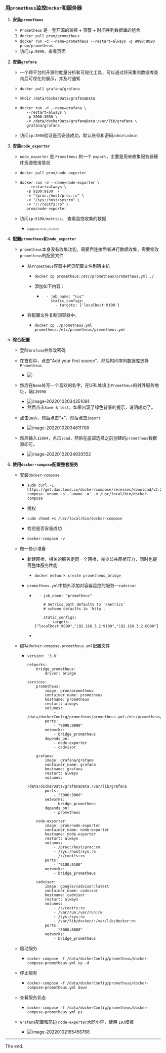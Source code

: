 ### 用`prometheus`监控`Docker`和服务器

1. **安装`prometheus`**

   + `Prometheus` 是一套开源的监控 + 预警 + 时间序列数据库的组合

   1. `docker pull prom/prometheus`

   + `docker run -d --name=prometheus --restart=always -p 9090:9090 prom/prometheus`
   + 访问`ip:9090`，查看页面

2. **安装`grafana`**

   + 一个跨平台的开源的度量分析和可视化工具，可以通过将采集的数据库查询后可视化的展示，并及时通知

   + `docker pull grafana/grafana`

   + `mkdir /data/dockerData/grafanaData`

   + ```shell
     docker run -d --name=grafana \
     	--restart=always \
     	-p 3000:3000 \
     	-v /data/dockerData/grafanaData:/var/lib/grafana \
     	grafana/grafana
     ```

   + 访问`ip:3000`验证是否安装成功，默认账号和密码`admin\admin`

3. **安装`node_exporter`**

   + `node_exporter` 是 `Prometheus` 的一个 `export`，主要是用来收集服务器硬件资源使用情况

   + `docker pull prom/node-exporter`

   + ```shell
     docker run -d --name=node-exporter \
     	--restart=always \
     	-p 9100:9100  \
     	-v "/proc:/host/proc:ro" \
     	-v "/sys:/host/sys:ro" \
     	-v "/:/rootfs:ro" \
     	prom/node-exporter
     ```

   + 访问`ip:9100/metrics`， 查看监控收集的数据

     + <img src="assets/截屏2022-01-02 上午3.25.02.png" alt="截屏2022-01-02 上午3.25.02" style="zoom:50%;" />

4. **配置`prometheus`和`node_exporter`**

   + `prometheus`本身没有收集功能，需要后连接后者进行数据收集，需要修改`prometheus`的配置文件

     + 从`Prometheus`容器中拷贝配置文件到宿主机

       + `docker cp prometheus:/etc/prometheus/prometheus.yml ./`

       + 添加如下内容：

         + ```shell
             - job_name: "nuc"
               static_configs:
                 - targets: ['localhost:9100']
           ```

     + 将配置文件复制回容器中，

       + `docker cp ./prometheus.yml prometheus:/etc/prometheus/prometheus.yml`

5. **综合配置**

   + 登陆`Grafana`并修改密码

   + 在首页中，点击“Add your first source”，然后时间序列数据库选择`Prometheus`

     + ![·](assets/image-20220102033251644.png)

   + 然后在`Name`处写一个喜欢的名字，在URL处填上`Prometheus`的对外服务地址，端口`9090`

     + ![image-20220102034351091](assets/image-20220102034351091.png)
     + 然后点击`Save & test`，如果出现了绿色背景的提示，说明成功了。

   + 点击`Back`，然后点击“+”，然后点击`import`

     + ![image-20220102034811708](assets/image-20220102034811708.png)

   + 然后输入`12884`，点击`load`，然后在底部选择之前创建的`prometheus`数据源即可。

     + ![image-20220102034930552](assets/image-20220102034930552.png)

       

6. **使用`docker-compose`配置整套服务**

   + 安装`docker-compose`

     + ```shell
       sudo curl -L https://get.daocloud.io/docker/compose/releases/download/v2.2.2/docker-compose-`uname -s`-`uname -m` -o /usr/local/bin/docker-compose
       ```

     + 授权

     + ```shell
       sudo chmod +x /usr/local/bin/docker-compose
       ```

     + 检验是否安装成功

     + ```shell
       docker-compose -v
       ```

   + 做一些小准备

     + 新建网桥，相关的服务走同一个网桥，减少公共网桥压力，同时也提高整体服务性能

       + `docker network create prometheus_bridge`

     + `prometheus.yml`中额外添加对容器监控的服务—`cadvisor`

       + ```shell
           - job_name: "prometheus"
           
             # metrics_path defaults to '/metrics'
             # scheme defaults to 'http'.
           
             static_configs:
               - targets: ["localhost:9090","192.168.3.2:9100","192.168.3.2:8080"]
         ```

       + 

   + 编写`docker-compose-prometheus.yml`配置文件

     + ```shell
       version: '3.8'
        
       networks:
           bridge_prometheus:
               driver: bridge
        
       services:
           prometheus:
               image: prom/prometheus
               container_name: prometheus
               hostname: prometheus
               restart: always
               volumes:
                   - /data/dockerConfig/prometheus/prometheus.yml:/etc/prometheus/prometheus.yml
               ports:
                   - "9090:9090"
               networks:
                   - bridge_prometheus
               depends_on:
                   - node-exporter
                   - cadvisor
       
           grafana:
               image: grafana/grafana
               container_name: grafana
               hostname: grafana
               restart: always
               volumes:
                       - /data/dockerData/grafanaData:/var/lib/grafana
               ports:
                   - "3000:3000"
               networks:
                   - bridge_prometheus
               depends_on:
                   - prometheus
       
           node-exporter:
               image: prom/node-exporter
               container_name: node-exporter
               hostname: node-exporter
               restart: always
               volumes:
                   - /proc:/host/proc:ro
                   - /sys:/host/sys:ro
                   - /:/rootfs:ro
               ports:
                   - "9100:9100"
               networks:
                   - bridge_prometheus
        
           cadvisor:
               image: google/cadvisor:latest
               container_name: cadvisor
               hostname: cadvisor
               restart: always
               volumes:
                   - /:/rootfs:ro
                   - /var/run:/var/run:rw
                   - /sys:/sys:ro
                   - /var/lib/docker/:/var/lib/docker:ro
               ports:
                   - "8080:8080"
               networks:
                   - bridge_prometheus
       
       ```

   + 启动服务

     + `docker-compose -f /data/dockerConfig/prometheus/docker-compose-prometheus.yml up -d`

   + 停止服务

     + `docker-compose -f /data/dockerConfig/prometheus/docker-compose-prometheus.yml down`

   + 查看服务状态

     + `docker-compose -f /data/dockerConfig/prometheus/docker-compose-prometheus.yml ps`

   + `Grafana`配置和前边 `node-exporter`大同小异，使用 `193`模板

     + ![image-20220102165456768](assets/image-20220102165456768.png)

------

The end.

